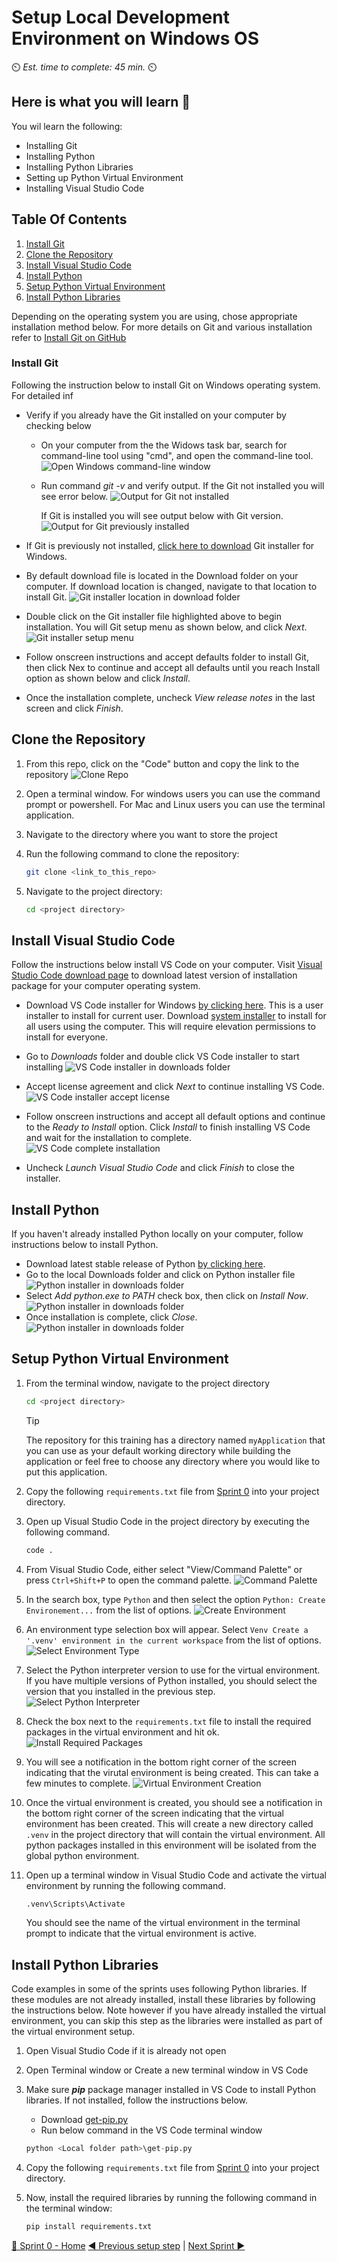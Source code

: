 # Setup Local Development Environment on Windows OS

⏲️ _Est. time to complete: 45 min._ ⏲️

## Here is what you will learn 🎯

You wil learn the following:

- Installing Git
- Installing Python
- Installing Python Libraries
- Setting up Python Virtual Environment
- Installing Visual Studio Code

## Table Of Contents

1. [Install Git](#install-git)
2. [Clone the Repository](#clone-the-repository)
3. [Install Visual Studio Code](#install-visual-studio-code)
4. [Install Python](#install-python)
5. [Setup Python Virtual Environment](#setup-python-virtual-environment)
6. [Install Python Libraries](#install-python-libraries)

Depending on the operating system you are using, chose appropriate installation method below. For more details on Git and various installation refer to [Install Git on GitHub](https://github.com/git-guides/install-git)

### Install Git

Following the instruction below to install Git on Windows operating system. For detailed inf

- Verify if you already have the Git installed on your computer by checking below
  - On your computer from the the Widows task bar, search for command-line tool using "cmd", and open the command-line tool.
  ![Open Windows command-line window](../content-images/Sprint%2000/local/open-command-line-window.png)

  - Run command _git -v_ and verify output.
    If the Git not installed you will see error below.
    ![Output for Git not installed](../content-images/Sprint%2000/local/git-not-installed.png)

    If Git is installed you will see output below with Git version.
    ![Output for Git previously installed](../content-images/Sprint%2000/local/git-previously-installed.png)

- If Git is previously not installed, [click here to download](https://github.com/git-for-windows/git/releases/download/v2.44.0.windows.1/Git-2.44.0-64-bit.exe) Git installer for Windows.
- By default download file is located in the Download folder on your computer. If download location is changed, navigate to that location to install Git.
  ![Git installer location in download folder](../content-images/Sprint%2000/local/git-downloaded-installer.png)

- Double click on the Git installer file highlighted above to begin installation. You will Git setup menu as shown below, and click _Next_.
![Git installer setup menu](../content-images/Sprint%2000/local/git-installer-setup.png)

- Follow onscreen instructions and accept defaults folder to install Git, then click Nex to continue and accept all defaults until you reach Install option as shown below and click _Install_.

- Once the installation complete, uncheck _View release notes_ in the last screen and click _Finish_.

## Clone the Repository

1. From this repo, click on the "Code" button and copy the link to the repository
   ![Clone Repo](./images/CloneRepo-S0.png)

2. Open a terminal window.  For windows users you can use the command prompt or powershell.  For Mac and Linux users you can use the terminal application.

3. Navigate to the directory where you want to store the project

4. Run the following command to clone the repository:

    ```bash
    git clone <link_to_this_repo>
    ```

5. Navigate to the project directory:

    ```bash
    cd <project directory>
    ```
  
## Install Visual Studio Code

Follow the instructions below install VS Code on your computer. Visit [Visual Studio Code download page](https://code.visualstudio.com/download) to download latest version of installation package for your computer operating system.

- Download VS Code installer for Windows [by clicking here](https://code.visualstudio.com/sha/download?build=stable&os=win32-x64-user). This is a user installer to install for current user. Download [system installer](https://code.visualstudio.com/sha/download?build=stable&os=win32-x64) to install for all users using the computer. This will require elevation permissions to install for everyone.
- Go to _Downloads_ folder and double click VS Code installer to start installing
  ![VS Code installer in downloads folder](../content-images/Sprint%2000/local/vscode-installer-download.png)

- Accept license agreement and click _Next_ to continue installing VS Code.
  ![VS Code installer accept license](../content-images/Sprint%2000/local/vscode-installer-accept-license.png)

- Follow onscreen instructions and accept all default options and continue to the _Ready to Install_ option. Click _Install_ to finish installing VS Code and wait for the installation to complete.
  ![VS Code complete installation](../content-images/Sprint%2000/local/vscode-finish-installation.png)

- Uncheck _Launch Visual Studio Code_ and click _Finish_ to close the installer.

## Install Python

If you haven't already installed Python locally on your computer, follow instructions below to install Python.

- Download latest stable release of Python [by clicking here](https://www.python.org/ftp/python/3.12.2/python-3.12.2-amd64.exe).
- Go to the local Downloads folder and click on Python installer file
  ![Python installer in downloads folder](../content-images/Sprint%2000/local/python-installer.png)
- Select _Add python.exe to PATH_ check box, then click on _Install Now_.
  ![Python installer in downloads folder](../content-images/Sprint%2000/local/python-installation-wizard.png)
- Once installation is complete, click _Close_.
  ![Python installer in downloads folder](../content-images/Sprint%2000/local/python-installation-complete.png)

## Setup Python Virtual Environment

1. From the terminal window, navigate to the project directory

    ```bash
    cd <project directory>
    ```

    > [!TIP]
    > The repository for this training has a directory named `myApplication` that you can use as your default working directory while building the application or feel free to choose any directory where you would like to put this application.

2. Copy the following `requirements.txt` file from [Sprint 0](/Track_1_ToDo_App/Sprint-00%20-%20Environment%20Setup/src/requirements.txt) into your project directory.

3. Open up Visual Studio Code in the project directory by executing the following command.

    ```cmd
    code . 
    ```

4. From Visual Studio Code, either select "View/Command Palette" or press `Ctrl+Shift+P` to open the command palette.
![Command Palette](/Track_1_ToDo_App/Sprint-00%20-%20Environment%20Setup/images/SetupVirtualEnvrionment-01.png)

5. In the search box, type `Python` and then select the option `Python: Create Environement...` from the list of options.
![Create Environment](/Track_1_ToDo_App/Sprint-00%20-%20Environment%20Setup/images/SetupVirtualEnvrionment-02.png)

6. An environment type selection box will appear. Select `Venv Create a '.venv' environment in the current workspace` from the list of options.
![Select Environment Type](/Track_1_ToDo_App/Sprint-00%20-%20Environment%20Setup/images/SetupVirtualEnvrionment-03.png)

7. Select the Python interpreter version to use for the virtual environment.  If you have multiple versions of Python installed, you should select the version that you installed in the previous step.
![Select Python Interpreter](/Track_1_ToDo_App/Sprint-00%20-%20Environment%20Setup/images/SetupVirtualEnvrionment-04.png)

8. Check the box next to the `requirements.txt` file to install the required packages in the virtual environment and hit ok.
![Install Required Packages](/Track_1_ToDo_App/Sprint-00%20-%20Environment%20Setup/images/SetupVirtualEnvrionment-05.png)

9. You will see a notification in the bottom right corner of the screen indicating that the virutal environment is being created.  This can take a few minutes to complete.
![Virtual Environment Creation](/Track_1_ToDo_App/Sprint-00%20-%20Environment%20Setup/images/SetupVirtualEnvrionment-06.png)

10. Once the virtual environment is created, you should see a notification in the bottom right corner of the screen indicating that the virtual environment has been created. 
    This will create a new directory called `.venv` in the project directory that will contain the virtual environment.  All python packages installed in this environment will be isolated from the global python environment.

11. Open up a terminal window in Visual Studio Code and activate the virtual environment by running the following command.

    ```cmd
    .venv\Scripts\Activate
    ```

    You should see the name of the virtual environment in the terminal prompt to indicate that the virtual environment is active.

## Install Python Libraries

Code examples in some of the sprints uses following Python libraries. If these modules are not already installed, install these libraries by following the instructions below.  Note however if you have already installed the virtual environment, you can skip this step as the libraries were installed as part of the virtual environment setup.

1. Open Visual Studio Code if it is already not open
2. Open Terminal window or Create a new terminal window in VS Code
3. Make sure __*pip*__ package manager installed in VS Code to install Python libraries. If not installed, follow the instructions below.

    - Download [get-pip.py](https://bootstrap.pypa.io/get-pip.py)
    - Run below command in the VS Code terminal window
  
    ```python
    python <Local folder path>\get-pip.py  
    ```
  
4. Copy the following `requirements.txt` file from [Sprint 0](/Track_1_ToDo_App/Sprint-00%20-%20Environment%20Setup/src/requirements.txt) into your project directory.

5. Now, install the required libraries by running the following command in the terminal window:

    ```python
    pip install requirements.txt
    ```
  
[🔼 Sprint 0 - Home](readme.md) [◀ Previous setup step](01%20-%20Setup%20GitHub%20Account.md) | [Next Sprint ▶](/Track_1_ToDo_App/Sprint-01%20-%20Basic%20Application/README.md)
